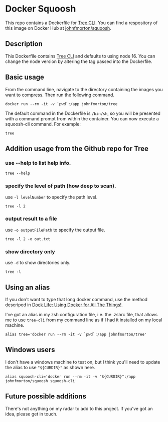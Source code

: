 # Docker Squoosh
This repo contains a Dockerfile for [Tree CLI](https://github.com/MrRaindrop/tree-cli). You can find a respository of this image on Docker Hub at [johnfmorton/squoosh](https://hub.docker.com/repository/docker/johnfmorton/tree).

## Description

This Dockerfile contains [Tree CLI](https://github.com/MrRaindrop/tree-cli) and defaults to using node 16. You can change the node version by altering the tag passed into the Dockerfile.

## Basic usage

From the command line, navigate to the directory containing the images you want to compress. Then run the following command.

```
docker run --rm -it -v `pwd`:/app johnfmorton/tree
```

The default command in the Dockerfile is `/bin/sh`, so you will be presented with a command prompt from within the container. You can now execute a squoosh-cli command.  For example:

```
tree
```

## Addition usage from the Github repo for Tree

### use --help to list help info.

```
tree --help
```

### specify the level of path (how deep to scan).

use `-l levelNumber` to specify the path level.

```
tree -l 2
```

### output result to a file

use `-o outputFilePath` to specify the output file.

```
tree -l 2 -o out.txt
```

### show directory only

use `-d` to show directories only.

```
tree -l
```

## Using an alias

If you don't want to type that long docker command, use the method descriped in [Dock Life: Using Docker for All The Things!](https://nystudio107.com/blog/dock-life-using-docker-for-all-the-things).

I've got an alias in my zsh configuration file, i.e. the .zshrc file, that allows me to use `tree-cli` from my command line as if I had it installed on my local machine.

```
alias tree='docker run --rm -it -v `pwd`:/app johnfmorton/tree'
```

## Windows users

I don't have a windows machine to test on, but I think you'll need to update the alias to use `"${CURDIR}"` as shown here.

```
alias squoosh-cli='docker run --rm -it -v "${CURDIR}":/app johnfmorton/squoosh squoosh-cli'
```

## Future possible additions

There's not anything on my radar to add to this project. If you've got an idea, please get in touch.
